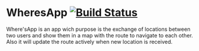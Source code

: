 WheresApp [![Build Status](https://travis-ci.org/WhereSoft/WheresApp.svg?branch=master)](https://travis-ci.org/WhereSoft/WheresApp)
=========

Where'sApp is an app wich purpose is the exchange of locations between two users and show them in a map with the route to navigate to each other. Also it will update the route actively when new location is received.